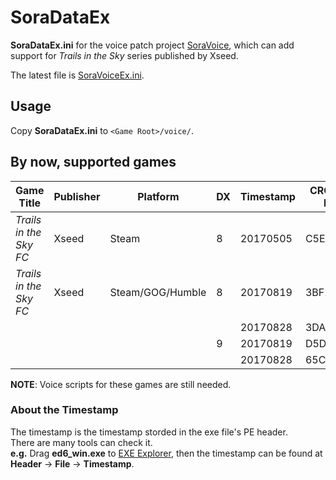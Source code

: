 # SoraDataEx
**SoraDataEx.ini** for the voice patch project [SoraVoice](https://github.com/ZhenjianYang/SoraVoice), which can add support for *Trails in the Sky* series published by Xseed.     

The latest file is [SoraVoiceEx.ini](https://github.com/ZhenjianYang/SoraDataEx/blob/master/SoraDataEx/SoraDataEx.ini).

## Usage
Copy **SoraDataEx.ini** to `<Game Root>/voice/`.   

## By now, supported games
|Game Title                 |Publisher|Platform        |DX|Timestamp|CRC32 of EXE
|---------------------------|---------|----------------|--|---------|--------
|*Trails in the Sky FC*     |Xseed    |Steam           |8 |20170505 |C5E5289E
|*Trails in the Sky FC*     |Xseed    |Steam/GOG/Humble|8 |20170819 |3BF28D8E
|                           |         |                |  |20170828 |3DA246CF
|                           |         |                |9 |20170819 |D5DBCCBC
|                           |         |                |  |20170828 |65CF4451

**NOTE**: Voice scripts for these games are still needed.   

### About the Timestamp   
The timestamp is the timestamp storded in the exe file's PE header.   
There are many tools can check it.    
**e.g.** Drag **ed6_win.exe** to [EXE Explorer](http://www.mitec.cz/exe.html),
then the timestamp can be found at **Header** -> **File** -> **Timestamp**.   


